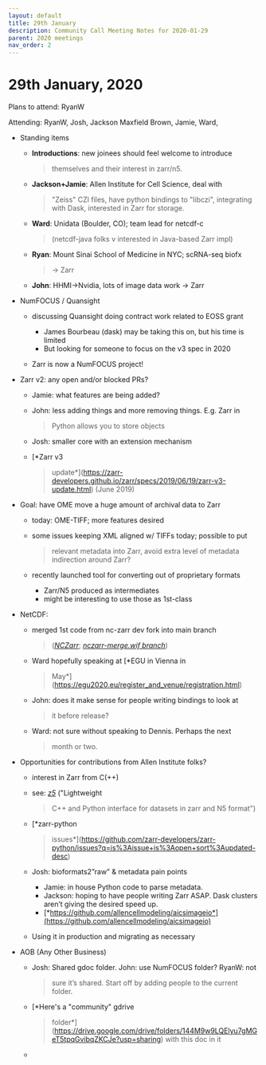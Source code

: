 ```yaml
---
layout: default
title: 29th January
description: Community Call Meeting Notes for 2020-01-29
parent: 2020 meetings
nav_order: 2
---
```


# 29th January, 2020

Plans to attend: RyanW

Attending: RyanW, Josh, Jackson Maxfield Brown, Jamie, Ward,

-   Standing items

    -   **Introductions**: new joinees should feel welcome to introduce
        > themselves and their interest in zarr/n5.

    -   **Jackson+Jamie**: Allen Institute for Cell Science, deal with
        > "Zeiss" CZI files, have python bindings to "libczi",
        > integrating with Dask, interested in Zarr for storage.

    -   **Ward**: Unidata (Boulder, CO); team lead for netcdf-c
        > (netcdf-java folks v interested in Java-based Zarr impl)

    -   **Ryan**: Mount Sinai School of Medicine in NYC; scRNA-seq biofx
        > → Zarr

    -   **John**: HHMI→Nvidia, lots of image data work → Zarr

-   NumFOCUS / Quansight

    -   discussing Quansight doing contract work related to EOSS grant

        -   James Bourbeau (dask) may be taking this on, but his time is
            limited
        -   But looking for someone to focus on the v3 spec in 2020

    -   Zarr is now a NumFOCUS project!

-   Zarr v2: any open and/or blocked PRs?

    -   Jamie: what features are being added?

    -   John: less adding things and more removing things. E.g. Zarr in
        > Python allows you to store objects

    -   Josh: smaller core with an extension mechanism

    -   [*Zarr v3
        > update*](https://zarr-developers.github.io/zarr/specs/2019/06/19/zarr-v3-update.html)
        > (June 2019)

-   Goal: have OME move a huge amount of archival data to Zarr

    -   today: OME-TIFF; more features desired

    -   some issues keeping XML aligned w/ TIFFs today; possible to put
        > relevant metadata into Zarr, avoid extra level of metadata
        > indirection around Zarr?

    -   recently launched tool for converting out of proprietary formats

        -   Zarr/N5 produced as intermediates
        -   might be interesting to use those as 1st-class

-   NetCDF:

    -   merged 1st code from nc-zarr dev fork into main branch
        > ([*NCZarr*](https://www.unidata.ucar.edu/blogs/developer/entry/nczarr-overview);
        > [*nczarr-merge.wif
        > branch*](https://github.com/Unidata/netcdf-c/tree/nczarr-merge.wif))

    -   Ward hopefully speaking at [*EGU in Vienna in
        > May*](https://egu2020.eu/register_and_venue/registration.html)

    -   John: does it make sense for people writing bindings to look at
        > it before release?

    -   Ward: not sure without speaking to Dennis. Perhaps the next
        > month or two.

-   Opportunities for contributions from Allen Institute folks?

    -   interest in Zarr from C(++)

    -   see: [*z5*](https://github.com/constantinpape/z5) ("Lightweight
        > C++ and Python interface for datasets in zarr and N5 format")

    -   [*zarr-python
        > issues*](https://github.com/zarr-developers/zarr-python/issues?q=is%3Aissue+is%3Aopen+sort%3Aupdated-desc)

    -   Josh: bioformats2”raw” & metadata pain points

        -   Jamie: in house Python code to parse metadata.
        -   Jackson: hoping to have people writing Zarr ASAP. Dask
            clusters aren’t giving the desired speed up.
        -   [*https://github.com/allencellmodeling/aicsimageio*](https://github.com/allencellmodeling/aicsimageio)

    -   Using it in production and migrating as necessary

-   AOB (Any Other Business)

    -   Josh: Shared gdoc folder. John: use NumFOCUS folder? RyanW: not
        > sure it’s shared. Start off by adding people to the current
        > folder.

    -   [*Here's a "community" gdrive
        > folder*](https://drive.google.com/drive/folders/144M9w9LQElyu7gMGeT5tpqGvibqZKCJe?usp=sharing)
        > with this doc in it

    -   

